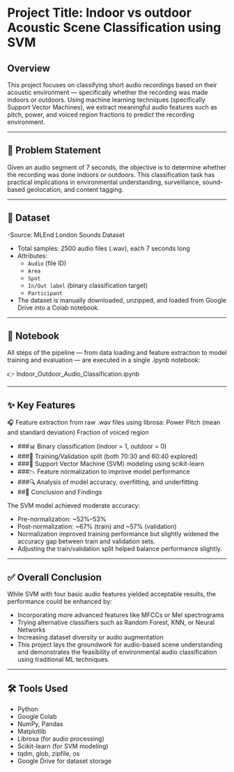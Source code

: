 # Project Title: Indoor vs outdoor Acoustic Scene Classification using SVM

 ## Overview

This project focuses on classifying short audio recordings based on their acoustic environment — specifically whether the recording was made indoors or outdoors. Using machine learning techniques (specifically Support Vector Machines), we extract meaningful audio features such as pitch, power, and voiced region fractions to predict the recording environment.


---

## 🎯 Problem Statement

Given an audio segment of 7 seconds, the objective is to determine whether the recording was done indoors or outdoors. This classification task has practical implications in environmental understanding, surveillance, sound-based geolocation, and content tagging.

---

## 📁 Dataset

-Source: MLEnd London Sounds Dataset
 - Total samples: 2500 audio files (.wav), each 7 seconds long
 - Attributes:
   - `Audio` (file ID)
   - `Area`
   - `Spot`
   - `In/Out label` (binary classification target)
   - `Participant`
- The dataset is manually downloaded, unzipped, and loaded from Google Drive into a Colab notebook.

---

## 📒 Notebook

All steps of the pipeline — from data loading and feature extraction to model training and evaluation — are executed in a single .ipynb notebook:

👉 Indoor_Outdoor_Audio_Classification.ipynb

---

## ✨ Key Features

🎧 Feature extraction from raw .wav files using librosa:
Power
Pitch (mean and standard deviation)
Fraction of voiced region
- ###📊 Binary classification (indoor = 1, outdoor = 0)
- ###🧪 Training/Validation split (both 70:30 and 60:40 explored)
- ###🧠 Support Vector Machine (SVM) modeling using scikit-learn
- ###📉 Feature normalization to improve model performance
- ###🔍 Analysis of model accuracy, overfitting, and underfitting
- ##📌 Conclusion and Findings

The SVM model achieved moderate accuracy:
 - Pre-normalization: ~52%–53%
 -  Post-normalization: ~67% (train) and ~57% (validation)
 -  Normalization improved training performance but slightly widened the accuracy gap between train and validation sets.
 -  Adjusting the train/validation split helped balance performance slightly.

---

## ✅ Overall Conclusion

While SVM with four basic audio features yielded acceptable results, the performance could be enhanced by:

- Incorporating more advanced features like MFCCs or Mel spectrograms
- Trying alternative classifiers such as Random Forest, KNN, or Neural Networks
- Increasing dataset diversity or audio augmentation
- This project lays the groundwork for audio-based scene understanding and demonstrates the feasibility of environmental audio classification using traditional ML techniques.

---

## 🛠️ Tools Used

- Python
- Google Colab
- NumPy, Pandas
- Matplotlib
- Librosa (for audio processing)
- Scikit-learn (for SVM modeling)
- tqdm, glob, zipfile, os
- Google Drive for dataset storage
